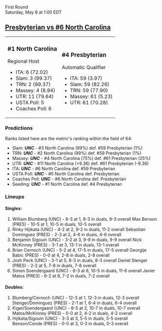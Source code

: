 First Round  
Saturday, May 8 at 1:00 EDT
## [Presbyterian vs #6 North Carolina](https://www.ncaa.com/game/5833393) 

<table><tr><td>  

### #1 North Carolina  

Regional Host  
- ITA: 6 (72.02)  
- Slam: 3 (99.37)  
- TRN: 2 (99.37)  
- Massey: 4 (8.94)  
- UTR: 11 (79.64)  
- USTA Poll: 5  
- Coaches Poll: 6  

</td><td>  

### #4 Presbyterian  

Automatic Qualifier  
- ITA: 59 (3.97)  
- Slam: 59 (82.26)  
- TRN: 59 (77.90)  
- Massey: 61 (5.23)  
- UTR: 61 (70.28)  

</td></tr></table>  

 ### Predictions  

Ranks listed here are the metric's ranking within the field of 64:  
- Slam: ***UNC*** - #3 North Carolina (99%) def. #59 Presbyterian (1%)  
- TRN: ***UNC*** - #2 North Carolina (99%) def. #59 Presbyterian (1%)  
- Massey: ***UNC*** - #4 North Carolina (75%) def. #61 Presbyterian (25%)  
- UTR: ***UNC*** - #11 North Carolina (+9.36) def. #61 Presbyterian (-9.36)  
- ITA: ***UNC*** - #6 North Carolina def. #59 Presbyterian  
- USTA Poll: ***UNC*** - #5 North Carolina def. Presbyterian  
- Coaches Poll: ***UNC*** - #6 North Carolina def. Presbyterian  
- Seeding: ***UNC*** - #1 North Carolina def. #4 Presbyterian  

 ### Lineups  

 #### Singles:  
1. William Blumberg (UNC) - 8-3 at 1, 8-3 in duals, 9-3 overall
  Max Benson (PRES) - 10-5 at 1, 10-5 in duals, 10-5 overall
2. Rinky Hijikata (UNC) - 4-2 at 2, 9-2 in duals, 11-2 overall
  Sebastian Dominguez (PRES) - 2-3 at 2, 4-6 in duals, 4-6 overall
3. Benjamin Sigouin (UNC) - 3-2 at 3, 9-9 in duals, 9-9 overall
  Nick McKinney (PRES) - 3-1 at 3, 13-1 in duals, 13-1 overall
4. Brian Cernoch (UNC) - 5-2 at 4, 17-5 in duals, 17-5 overall
  Georgije Babic (PRES) - 0-0 at 4, 2-8 in duals, 2-8 overall
5. Josh Peck (UNC) - 3-1 at 5, 8-3 in duals, 8-3 overall
  Daniel Stenger (PRES) - 2-2 at 5, 7-8 in duals, 7-8 overall
6. Simon Soendergaard (UNC) - 6-3 at 6, 10-5 in duals, 11-6 overall
  Javier Matos (PRES) - 6-2 at 6, 7-2 in duals, 7-2 overall

 #### Doubles:  
1. Blumberg/Cernoch (UNC) - 12-3 at 1, 12-3 in duals, 12-3 overall
  Stenger/Dominguez (PRES) - 2-1 at 1, 6-4 in duals, 6-4 overall
2. Kiger/Soendergaard (UNC) - 8-5 at 2, 10-7 in duals, 10-7 overall
  Matos/McKinney (PRES) - 0-0 at 2, 4-2 in duals, 4-2 overall
3. Hijikata/Sigouin (UNC) - 3-3 at 3, 5-5 in duals, 5-5 overall
  Benson/Conde (PRES) - 0-0 at 3, 0-3 in duals, 0-3 overall